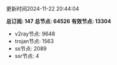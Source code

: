 更新时间2024-11-22 20:44:04

**总订阅: 147**
**总节点: 64526**
**有效节点: 13304**
- v2ray节点: 9648
- trojan节点: 1563
- ss节点: 2089
- ssr节点: 4
